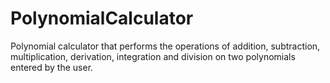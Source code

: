 # PolynomialCalculator
Polynomial calculator that performs the operations of addition, subtraction, multiplication, derivation, integration and division on two polynomials entered by the user.
